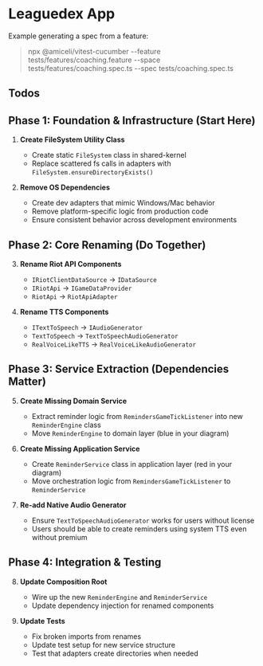 # Leaguedex App

Example generating a spec from a feature:
> npx @amiceli/vitest-cucumber --feature tests/features/coaching.feature --space tests/features/coaching.spec.ts --spec tests/coaching.spec.ts

## Todos

## **Phase 1: Foundation & Infrastructure (Start Here)**
1. **Create FileSystem Utility Class**
   - Create static `FileSystem` class in shared-kernel
   - Replace scattered fs calls in adapters with `FileSystem.ensureDirectoryExists()`

2. **Remove OS Dependencies**
   - Create dev adapters that mimic Windows/Mac behavior
   - Remove platform-specific logic from production code
   - Ensure consistent behavior across development environments

## **Phase 2: Core Renaming (Do Together)**
3. **Rename Riot API Components**
   - `IRiotClientDataSource` → `IDataSource`
   - `IRiotApi` → `IGameDataProvider`
   - `RiotApi` → `RiotApiAdapter`

4. **Rename TTS Components**
   - `ITextToSpeech` → `IAudioGenerator`
   - `TextToSpeech` → `TextToSpeechAudioGenerator`
   - `RealVoiceLikeTTS` → `RealVoiceLikeAudioGenerator`

## **Phase 3: Service Extraction (Dependencies Matter)**
5. **Create Missing Domain Service**
   - Extract reminder logic from `RemindersGameTickListener` into new `ReminderEngine` class
   - Move `ReminderEngine` to domain layer (blue in your diagram)

6. **Create Missing Application Service**
   - Create `ReminderService` class in application layer (red in your diagram)
   - Move orchestration logic from `RemindersGameTickListener` to `ReminderService`

7. **Re-add Native Audio Generator**
   - Ensure `TextToSpeechAudioGenerator` works for users without license
   - Users should be able to create reminders using system TTS even without premium

## **Phase 4: Integration & Testing**
8. **Update Composition Root**
   - Wire up the new `ReminderEngine` and `ReminderService`
   - Update dependency injection for renamed components

9. **Update Tests**
   - Fix broken imports from renames
   - Update test setup for new service structure
   - Test that adapters create directories when needed